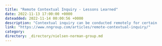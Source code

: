 ```yaml
---
title: "Remote Contextual Inquiry - Lessons Learned"
date: 2022-11-13 17:00:00 +0000
dateadded: 2022-11-14 00:00:56 +0000
description: "Contextual inquiry can be conducted remotely for certain types of tasks, provided that your participants can share most of their work setting through a video-call platform."
link: "https://www.nngroup.com/articles/remote-contextual-inquiry/"
category:
directory: _directory/nielsen-norman-group.md
---
```

